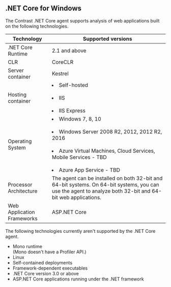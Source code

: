 <!--
title: "Contrast .NET Core Agent Supported Technology"
description: "Contrast .NET Core agent supported technology"
tags: "installation agent .NET Core windows azure supported technology"
-->

## .NET Core for Windows

The Contrast .NET Core agent supports analysis of web applications built on the following technologies.

| Technology                 | Supported versions                       |
| -------------------------- | ---------------------------------------- |
| .NET Core Runtime             | 2.1 and above |
| CLR                        | CoreCLR |
| Server container                | Kestrel                |
| Hosting container          | <li>Self-hosted</li><br /> <li>IIS</li><br /><li>IIS Express</li>
| Operating System           | <li>Windows 7, 8, 10</li><br/> <li>Windows Server 2008 R2, 2012, 2012 R2, 2016</li><br/><li>Azure Virtual Machines, Cloud Services, Mobile Services - TBD</li><br/><li> Azure App Service - TBD </li> |
| Processor Architecture     | The agent can be installed on both 32-bit and 64-bit systems. On 64-bit systems, you can use the agent to analyze both 32-bit and 64-bit web applications. |
| Web Application Frameworks | ASP.NET Core |

The following technologies currently aren't supported by the .NET Core agent. 

* Mono runtime <br> (Mono doesn't have a Profiler API.)
* Linux
* Self-contained deployments 
* Framework-dependent executables
* .NET Core version 3.0 or above 
* ASP.NET Core applications running under the .NET framework 

